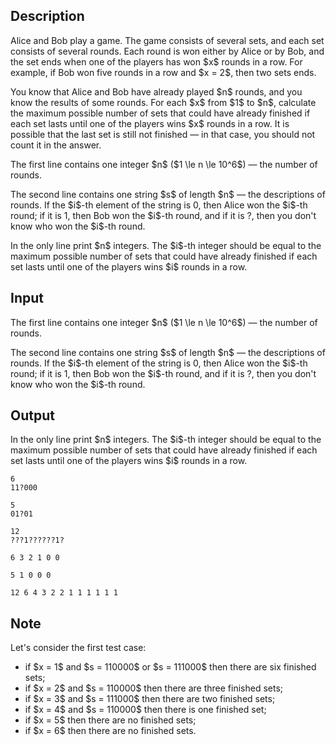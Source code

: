 ## Description

<div><p>Alice and Bob play a game. The game consists of several sets, and each set consists of several rounds. Each round is won either by Alice or by Bob, and the set ends when one of the players has won $x$ rounds in a row. For example, if Bob won five rounds in a row and $x = 2$, then two sets ends.</p><p>You know that Alice and Bob have already played $n$ rounds, and you know the results of some rounds. For each $x$ from $1$ to $n$, calculate the maximum possible number of sets that could have already finished if each set lasts until one of the players wins $x$ rounds in a row. It is possible that the last set is still not finished — in that case, you should not count it in the answer.</p></div><div class="input-specification"><p>The first line contains one integer $n$ ($1 \le n \le 10^6$)&nbsp;— the number of rounds.</p><p>The second line contains one string $s$ of length $n$ — the descriptions of rounds. If the $i$-th element of the string is <span class="tex-font-style-tt">0</span>, then Alice won the $i$-th round; if it is <span class="tex-font-style-tt">1</span>, then Bob won the $i$-th round, and if it is <span class="tex-font-style-tt">?</span>, then you don't know who won the $i$-th round.</p></div><div class="output-specification"><p>In the only line print $n$ integers. The $i$-th integer should be equal to the maximum possible number of sets that could have already finished if each set lasts until one of the players wins $i$ rounds in a row.</p></div>

## Input

<p>The first line contains one integer $n$ ($1 \le n \le 10^6$)&nbsp;— the number of rounds.</p><p>The second line contains one string $s$ of length $n$ — the descriptions of rounds. If the $i$-th element of the string is <span class="tex-font-style-tt">0</span>, then Alice won the $i$-th round; if it is <span class="tex-font-style-tt">1</span>, then Bob won the $i$-th round, and if it is <span class="tex-font-style-tt">?</span>, then you don't know who won the $i$-th round.</p>

## Output

<p>In the only line print $n$ integers. The $i$-th integer should be equal to the maximum possible number of sets that could have already finished if each set lasts until one of the players wins $i$ rounds in a row.</p>





```input1
6
11?000
```




```input2
5
01?01
```




```input3
12
???1??????1?
```




```output1
6 3 2 1 0 0
```




```output2
5 1 0 0 0
```




```output3
12 6 4 3 2 2 1 1 1 1 1 1
```



## Note

<p>Let's consider the first test case:</p><ul> <li> if $x = 1$ and $s = 110000$ or $s = 111000$ then there are six finished sets; </li><li> if $x = 2$ and $s = 110000$ then there are three finished sets; </li><li> if $x = 3$ and $s = 111000$ then there are two finished sets; </li><li> if $x = 4$ and $s = 110000$ then there is one finished set; </li><li> if $x = 5$ then there are no finished sets; </li><li> if $x = 6$ then there are no finished sets. </li></ul>
